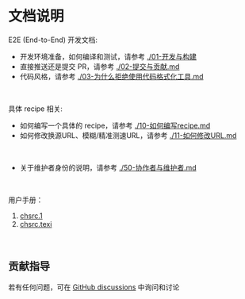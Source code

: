 <!-- -----------------------------------------------------------
 ! SPDX-License-Identifier: GFDL-1.3-or-later
 ! -------------------------------------------------------------
 ! Doc Type      : Markdown
 ! Doc Name      : (Document Introduction.md)
 ! Doc Authors   : Aoran Zeng <ccmywish@qq.com>
 ! Contributors  :  Nul None  <nul@none.org>
 !               |
 ! Created On    : <2024-12-27>
 ! Last Modified : <2025-08-11>
 ! ---------------------------------------------------------- -->

# 文档说明

E2E (End-to-End) 开发文档:

- 开发环境准备，如何编译和测试，请参考 [./01-开发与构建](./01-开发与构建)
- 直接推送还是提交 PR，请参考 [./02-提交与贡献.md](./02-提交与贡献.md)
- 代码风格，请参考 [./03-为什么拒绝使用代码格式化工具.md](./03-为什么拒绝使用代码格式化工具.md)

<br>

具体 recipe 相关:

- 如何编写一个具体的 recipe，请参考 [./10-如何编写recipe.md](./10-如何编写recipe.md)
- 如何修改换源URL、模糊/精准测速URL，请参考 [./11-如何修改URL.md](./11-如何修改URL.md)

<br>

- 关于维护者身份的说明，请参考 [./50-协作者与维护者.md](./50-协作者与维护者.md)

<br>

用户手册：

1. [chsrc.1](./chsrc.1)
2. [chsrc.texi](./chsrc.texi)

<br>

## 贡献指导

若有任何问题，可在 [GitHub discussions](https://github.com/RubyMetric/chsrc/discussions) 中询问和讨论

<br>
